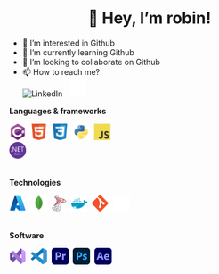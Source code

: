 <h1 align="center">👋 Hey, I’m robin!</h1>

- 👀 I’m interested in Github
- 🌱 I’m currently learning Github
- 💞️ I’m looking to collaborate on Github
- 📫 How to reach me?<br>
    <img alt="LinkedIn" title="LinkedIn" height="30" src="https://raw.githubusercontent.com/robinskoogh/devicon/master/icons/linkedin/linkedin-original.svg">&nbsp;&nbsp;
    <img alt="GitHub" title="GitHub" height="30" src="https://raw.githubusercontent.com/robinskoogh/robinskoogh/main/icons/github.svg">

**Languages & frameworks**
<div>
    <img alt="C#" title="C#" height="30" src="https://raw.githubusercontent.com/robinskoogh/robinskoogh/main/icons/csharp-original.svg">&nbsp;
    <img alt="HTML" title="HTML" height="30" src="https://raw.githubusercontent.com/robinskoogh/robinskoogh/main/icons/html5-original.svg">&nbsp;
    <img alt="CSS" title="CSS" height="30" src="https://raw.githubusercontent.com/robinskoogh/robinskoogh/main/icons/css3-original.svg">&nbsp;
    <img alt="Python" title="Python" height="30" src="https://raw.githubusercontent.com/robinskoogh/robinskoogh/main/icons/python-original.svg">&nbsp;
    <img alt="JavaScript" title="JavaScript" height="30" src="https://raw.githubusercontent.com/robinskoogh/robinskoogh/main/icons/javascript-original.svg">&nbsp;
</div>
<div>
    <img alt=".NET Core" title=".NET Core" height="30" src="https://raw.githubusercontent.com/robinskoogh/robinskoogh/main/icons/dotnetcore-original.svg">&nbsp;
</div>
<br>

**Technologies**
<div>
    <img alt="Azure" title="Azure" height="30" src=https://raw.githubusercontent.com/robinskoogh/robinskoogh/main/icons/Microsoft_Azure.svg>&nbsp;
    <img alt="MongoDb" title="MongoDb" height="30" src="https://raw.githubusercontent.com/robinskoogh/robinskoogh/main/icons/mongodb-original.svg">&nbsp;
    <img alt="MSSQL" title="MSSQL" height="30" src="https://raw.githubusercontent.com/robinskoogh/robinskoogh/main/icons/mssql.png">&nbsp;
    <img alt="Docker" title="Docker" height="30" src="https://raw.githubusercontent.com/robinskoogh/robinskoogh/main/icons/docker-plain.svg">&nbsp;
    <img alt="Git" title="Git" height="30" src="https://raw.githubusercontent.com/robinskoogh/robinskoogh/main/icons/git-original.svg">&nbsp;
    <img alt="GitHub" title="GitHub" height="30" src="https://raw.githubusercontent.com/robinskoogh/robinskoogh/main/icons/github.svg">&nbsp;
</div>
<br>

**Software**
<div>
    <img alt="Visual Studio" title="Visual Studio" height="30" src="https://raw.githubusercontent.com/robinskoogh/robinskoogh/main/icons/visual-studio.svg">&nbsp;
    <img alt="Visual Studio Code" title="Visual Studio Code" height="30" src="https://raw.githubusercontent.com/robinskoogh/robinskoogh/main/icons/vscode-original.svg">&nbsp;
    <img alt="Premiere Pro" title="Premiere Pro" height="30" src="https://raw.githubusercontent.com/robinskoogh/robinskoogh/main/icons/Premiere_Pro.svg">&nbsp;
    <img alt="Photoshop" title="Photoshop" height="30" src="https://raw.githubusercontent.com/robinskoogh/robinskoogh/main/icons/Photoshop.svg">&nbsp;
    <img alt="After Effects" title="After Effects" height="30" src="https://raw.githubusercontent.com/robinskoogh/robinskoogh/main/icons/After_Effects.svg">&nbsp;
</div>

<!---
<br>
<div>
<a href="#" alt="Some stats">
    <img src="https://github-readme-stats.vercel.app/api?username=robinskoogh&theme=onedark&show_icons=true" />
</a>
<br><br>
<a href="#" alt="Some stats">
    <img src="https://github-readme-stats.vercel.app/api/top-langs/?username=robinskoogh&layout=compact" />
</a>
</div>
--->
<!---
robinskoogh/robinskoogh is a ✨ special ✨ repository because its `README.md` (this file) appears on your GitHub profile.
You can click the Preview link to take a look at your changes.
--->
